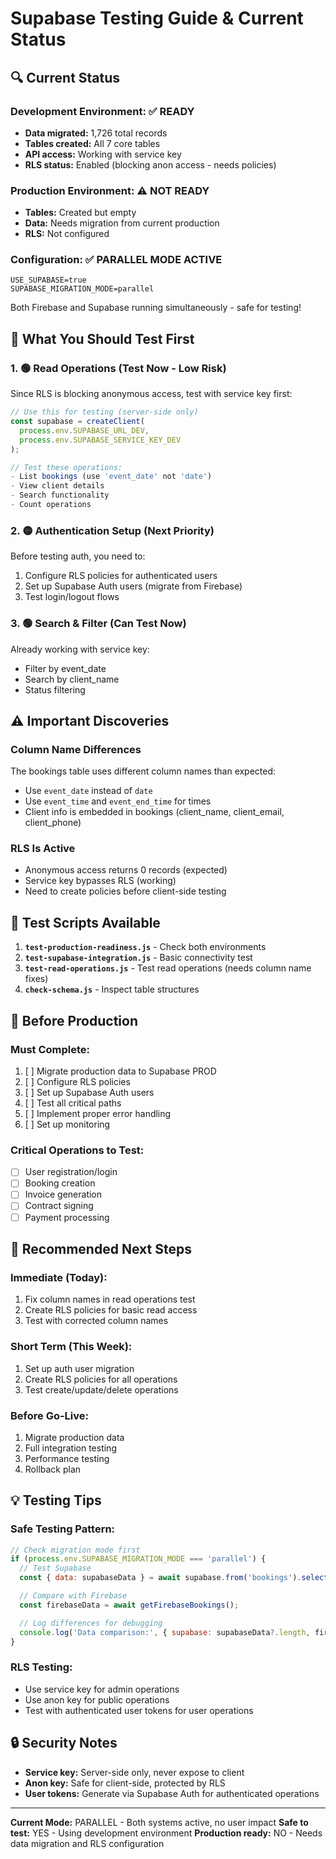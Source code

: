 # Supabase Testing Guide & Current Status

## 🔍 Current Status

### Development Environment: ✅ READY
- **Data migrated:** 1,726 total records
- **Tables created:** All 7 core tables
- **API access:** Working with service key
- **RLS status:** Enabled (blocking anon access - needs policies)

### Production Environment: ⚠️ NOT READY
- **Tables:** Created but empty
- **Data:** Needs migration from current production
- **RLS:** Not configured

### Configuration: ✅ PARALLEL MODE ACTIVE
```
USE_SUPABASE=true
SUPABASE_MIGRATION_MODE=parallel
```
Both Firebase and Supabase running simultaneously - safe for testing!

## 🧪 What You Should Test First

### 1. 🟢 **Read Operations** (Test Now - Low Risk)
Since RLS is blocking anonymous access, test with service key first:

```javascript
// Use this for testing (server-side only)
const supabase = createClient(
  process.env.SUPABASE_URL_DEV,
  process.env.SUPABASE_SERVICE_KEY_DEV
);

// Test these operations:
- List bookings (use 'event_date' not 'date')
- View client details
- Search functionality
- Count operations
```

### 2. 🟡 **Authentication Setup** (Next Priority)
Before testing auth, you need to:
1. Configure RLS policies for authenticated users
2. Set up Supabase Auth users (migrate from Firebase)
3. Test login/logout flows

### 3. 🟢 **Search & Filter** (Can Test Now)
Already working with service key:
- Filter by event_date
- Search by client_name
- Status filtering

## ⚠️ Important Discoveries

### Column Name Differences
The bookings table uses different column names than expected:
- Use `event_date` instead of `date`
- Use `event_time` and `event_end_time` for times
- Client info is embedded in bookings (client_name, client_email, client_phone)

### RLS Is Active
- Anonymous access returns 0 records (expected)
- Service key bypasses RLS (working)
- Need to create policies before client-side testing

## 📝 Test Scripts Available

1. **`test-production-readiness.js`** - Check both environments
2. **`test-supabase-integration.js`** - Basic connectivity test
3. **`test-read-operations.js`** - Test read operations (needs column name fixes)
4. **`check-schema.js`** - Inspect table structures

## 🚨 Before Production

### Must Complete:
1. [ ] Migrate production data to Supabase PROD
2. [ ] Configure RLS policies
3. [ ] Set up Supabase Auth users
4. [ ] Test all critical paths
5. [ ] Implement proper error handling
6. [ ] Set up monitoring

### Critical Operations to Test:
- [ ] User registration/login
- [ ] Booking creation
- [ ] Invoice generation
- [ ] Contract signing
- [ ] Payment processing

## 🎯 Recommended Next Steps

### Immediate (Today):
1. Fix column names in read operations test
2. Create RLS policies for basic read access
3. Test with corrected column names

### Short Term (This Week):
1. Set up auth user migration
2. Create RLS policies for all operations
3. Test create/update/delete operations

### Before Go-Live:
1. Migrate production data
2. Full integration testing
3. Performance testing
4. Rollback plan

## 💡 Testing Tips

### Safe Testing Pattern:
```javascript
// Check migration mode first
if (process.env.SUPABASE_MIGRATION_MODE === 'parallel') {
  // Test Supabase
  const { data: supabaseData } = await supabase.from('bookings').select();

  // Compare with Firebase
  const firebaseData = await getFirebaseBookings();

  // Log differences for debugging
  console.log('Data comparison:', { supabase: supabaseData?.length, firebase: firebaseData?.length });
}
```

### RLS Testing:
- Use service key for admin operations
- Use anon key for public operations
- Test with authenticated user tokens for user operations

## 🔒 Security Notes

- **Service key:** Server-side only, never expose to client
- **Anon key:** Safe for client-side, protected by RLS
- **User tokens:** Generate via Supabase Auth for authenticated operations

---

**Current Mode:** PARALLEL - Both systems active, no user impact
**Safe to test:** YES - Using development environment
**Production ready:** NO - Needs data migration and RLS configuration